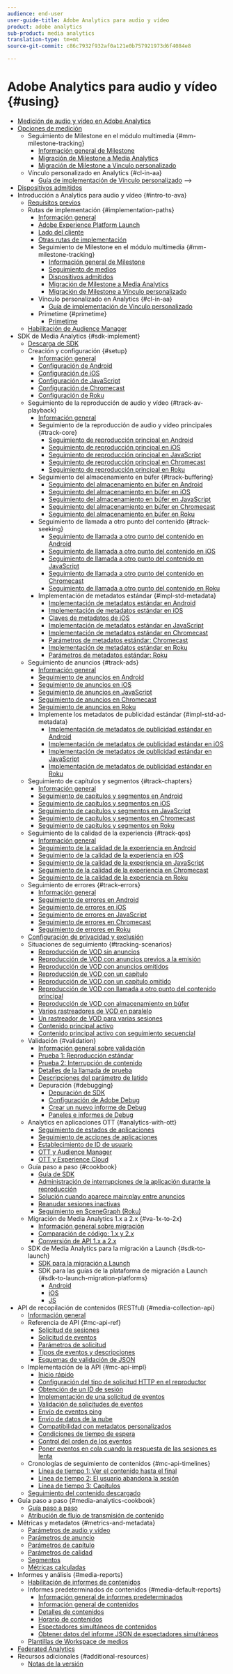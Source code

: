 ```yaml
---
audience: end-user
user-guide-title: Adobe Analytics para audio y vídeo
product: adobe analytics
sub-product: media analytics
translation-type: tm+mt
source-git-commit: c86c7932f932af0a121e0b757921973d6f4084e8

---
```



# Adobe Analytics para audio y vídeo {#using}

+ [Medición de audio y vídeo en Adobe Analytics](media-overview.md)
+ [Opciones de medición](measurement-options/measurement-options.md)
   + Seguimiento de Milestone en el módulo multimedia {#mm-milestone-tracking}
      + [Información general de Milestone](measurement-options/mm-milestone-tracking/milestone-overview.md)
      + [Migración de Milestone a Media Analytics](measurement-options/mm-milestone-tracking/migrate-ms-to-va.md)
      + [Migración de Milestone a Vínculo personalizado](measurement-options/mm-milestone-tracking/migrate-ms-to-cl.md)
   + Vínculo personalizado en Analytics {#cl-in-aa}
      + [Guía de implementación de Vínculo personalizado](measurement-options/cl-in-aa/cl-impl-guide.md) -->
+ [Dispositivos admitidos](measurement-options/supported-devices.md)
+ Introducción a Analytics para audio y vídeo {#intro-to-ava}
   + [Requisitos previos](intro-to-ava/prereqs.md)
   + Rutas de implementación {#implementation-paths}
      + [Información general](intro-to-ava/implementation-paths/implementation-paths.md)
      + [Adobe Experience Platform Launch](intro-to-ava/implementation-paths/launch-path.md)
      + [Lado del cliente](intro-to-ava/implementation-paths/client-side-path.md)
      + [Otras rutas de implementación](PATH)
      + Seguimiento de Milestone en el módulo multimedia {#mm-milestone-tracking}
         + [Información general de Milestone](measurement-options/mm-milestone-tracking/milestone-overview.md)
         + [Seguimiento de medios](measurement-options/tracking-media-overview.md)
         + [Dispositivos admitidos](measurement-options/supported-devices.md)
         + [Migración de Milestone a Media Analytics](measurement-options/mm-milestone-tracking/migrate-ms-to-va.md)
         + [Migración de Milestone a Vínculo personalizado](measurement-options/mm-milestone-tracking/migrate-ms-to-cl.md)
      + Vínculo personalizado en Analytics {#cl-in-aa}
         + [Guía de implementación de Vínculo personalizado](measurement-options/cl-in-aa/cl-impl-guide.md)
      + Primetime {#primetime}
         + [Primetime](intro-to-ava/implementation-paths/primetime-path.md)
   + [Habilitación de Audience Manager](intro-to-ava/am-enablement.md)
+ SDK de Media Analytics {#sdk-implement}
   + [Descarga de SDK](sdk-implement/download-sdks.md)
   + Creación y configuración {#setup}
      + [Información general](sdk-implement/setup/setup-overview.md)
      + [Configuración de Android](sdk-implement/setup/set-up-android.md)
      + [Configuración de iOS](sdk-implement/setup/set-up-ios.md)
      + [Configuración de JavaScript](sdk-implement/setup/set-up-js.md)
      + [Configuración de Chromecast ](sdk-implement/setup/set-up-chromecast.md)
      + [Configuración de Roku ](sdk-implement/setup/set-up-roku.md)
   + Seguimiento de la reproducción de audio y vídeo {#track-av-playback}
      + [Información general](sdk-implement/track-av-playback/track-core-overview.md)
      + Seguimiento de la reproducción de audio y vídeo principales {#track-core}
         + [Seguimiento de reproducción principal en Android](sdk-implement/track-av-playback/track-core/track-core-android.md)
         + [Seguimiento de reproducción principal en iOS](sdk-implement/track-av-playback/track-core/track-core-ios.md)
         + [Seguimiento de reproducción principal en JavaScript](sdk-implement/track-av-playback/track-core/track-core-js.md)
         + [Seguimiento de reproducción principal en Chromecast](sdk-implement/track-av-playback/track-core/track-core-chromecast.md)
         + [Seguimiento de reproducción principal en Roku](sdk-implement/track-av-playback/track-core/track-core-roku.md)
      + Seguimiento del almacenamiento en búfer {#track-buffering}
         + [Seguimiento del almacenamiento en búfer en Android](sdk-implement/track-av-playback/track-buffering/track-buffering-android.md)
         + [Seguimiento del almacenamiento en búfer en iOS](sdk-implement/track-av-playback/track-buffering/track-buffering-ios.md)
         + [Seguimiento del almacenamiento en búfer en JavaScript](sdk-implement/track-av-playback/track-buffering/track-buffering-js.md)
         + [Seguimiento del almacenamiento en búfer en Chromecast](sdk-implement/track-av-playback/track-buffering/track-buffering-chromecast.md)
         + [Seguimiento del almacenamiento en búfer en Roku](sdk-implement/track-av-playback/track-buffering/track-buffering-roku.md)
      + Seguimiento de llamada a otro punto del contenido {#track-seeking}
         + [Seguimiento de llamada a otro punto del contenido en Android](sdk-implement/track-av-playback/track-seeking/track-seeking-android.md)
         + [Seguimiento de llamada a otro punto del contenido en iOS](sdk-implement/track-av-playback/track-seeking/track-seeking-ios.md)
         + [Seguimiento de llamada a otro punto del contenido en JavaScript](sdk-implement/track-av-playback/track-seeking/track-seeking-js.md)
         + [Seguimiento de llamada a otro punto del contenido en Chromecast](sdk-implement/track-av-playback/track-seeking/track-seeking-chromecast.md)
         + [Seguimiento de llamada a otro punto del contenido en Roku](sdk-implement/track-av-playback/track-seeking/track-seeking-roku.md)
      + Implementación de metadatos estándar {#impl-std-metadata}
         + [Implementación de metadatos estándar en Android](sdk-implement/track-av-playback/impl-std-metadata/impl-std-metadata-android.md)
         + [Implementación de metadatos estándar en iOS](sdk-implement/track-av-playback/impl-std-metadata/impl-std-metadata-ios.md)
         + [Claves de metadatos de iOS](sdk-implement/track-av-playback/impl-std-metadata/ios-metadata-keys.md)
         + [Implementación de metadatos estándar en JavaScript](sdk-implement/track-av-playback/impl-std-metadata/impl-std-metadata-js.md)
         + [Implementación de metadatos estándar en Chromecast](sdk-implement/track-av-playback/impl-std-metadata/impl-std-metadata-chromecast.md)
         + [Parámetros de metadatos estándar: Chromecast ](sdk-implement/track-av-playback/impl-std-metadata/chromecast-metadata.md)
         + [Implementación de metadatos estándar en Roku](sdk-implement/track-av-playback/impl-std-metadata/impl-std-metadata-roku.md)
         + [Parámetros de metadatos estándar: Roku ](sdk-implement/track-av-playback/impl-std-metadata/roku-metadata.md)
   + Seguimiento de anuncios {#track-ads}
      + [Información general](sdk-implement/track-ads/track-ads-overview.md)
      + [Seguimiento de anuncios en Android](sdk-implement/track-ads/track-ads-android.md)
      + [Seguimiento de anuncios en iOS](sdk-implement/track-ads/track-ads-ios.md)
      + [Seguimiento de anuncios en JavaScript](sdk-implement/track-ads/track-ads-js.md)
      + [Seguimiento de anuncios en Chromecast](sdk-implement/track-ads/track-ads-chromecast.md)
      + [Seguimiento de anuncios en Roku](sdk-implement/track-ads/track-ads-roku.md)
      + Implemente los metadatos de publicidad estándar {#impl-std-ad-metadata}
         + [Implementación de metadatos de publicidad estándar en Android](sdk-implement/track-ads/impl-std-ad-metadata/impl-std-ad-metadata-android.md)
         + [Implementación de metadatos de publicidad estándar en iOS](sdk-implement/track-ads/impl-std-ad-metadata/impl-std-ad-metadata-ios.md)
         + [Implementación de metadatos de publicidad estándar en JavaScript](sdk-implement/track-ads/impl-std-ad-metadata/impl-std-ad-metadata-js.md)
         + [Implementación de metadatos de publicidad estándar en Roku](sdk-implement/track-ads/impl-std-ad-metadata/impl-std-ad-metadata-roku.md)
   + Seguimiento de capítulos y segmentos {#track-chapters}
      + [Información general](sdk-implement/track-chapters/track-chapters-overview.md)
      + [Seguimiento de capítulos y segmentos en Android](sdk-implement/track-chapters/track-chapters-android.md)
      + [Seguimiento de capítulos y segmentos en iOS](sdk-implement/track-chapters/track-chapters-ios.md)
      + [Seguimiento de capítulos y segmentos en JavaScript](sdk-implement/track-chapters/track-chapters-js.md)
      + [Seguimiento de capítulos y segmentos en Chromecast](sdk-implement/track-chapters/track-chapters-chromecast.md)
      + [Seguimiento de capítulos y segmentos en Roku](sdk-implement/track-chapters/track-chapters-roku.md)
   + Seguimiento de la calidad de la experiencia {#track-qos}
      + [Información general](sdk-implement/track-qos/track-qos-overview.md)
      + [Seguimiento de la calidad de la experiencia en Android](sdk-implement/track-qos/track-qos-android.md)
      + [Seguimiento de la calidad de la experiencia en iOS](sdk-implement/track-qos/track-qos-ios.md)
      + [Seguimiento de la calidad de la experiencia en JavaScript](sdk-implement/track-qos/track-qos-js.md)
      + [Seguimiento de la calidad de la experiencia en Chromecast](sdk-implement/track-qos/track-qos-chromecast.md)
      + [Seguimiento de la calidad de la experiencia en Roku](sdk-implement/track-qos/track-qos-roku.md)
   + Seguimiento de errores {#track-errors}
      + [Información general](sdk-implement/track-errors/track-errors-overview.md)
      + [Seguimiento de errores en Android](sdk-implement/track-errors/track-errors-android.md)
      + [Seguimiento de errores en iOS](sdk-implement/track-errors/track-errors-ios.md)
      + [Seguimiento de errores en JavaScript](sdk-implement/track-errors/track-errors-js.md)
      + [Seguimiento de errores en Chromecast](sdk-implement/track-errors/track-errors-chromecast.md)
      + [Seguimiento de errores en Roku](sdk-implement/track-errors/track-errors-roku.md)
   + [Configuración de privacidad y exclusión](sdk-implement/opt-out-privacy.md)
   + Situaciones de seguimiento {#tracking-scenarios}
      + [Reproducción de VOD sin anuncios](sdk-implement/tracking-scenarios/vod-no-intrs-details.md)
      + [Reproducción de VOD con anuncios previos a la emisión](sdk-implement/tracking-scenarios/vod-preroll-ads.md)
      + [Reproducción de VOD con anuncios omitidos](sdk-implement/tracking-scenarios/vod-skipped-ads.md)
      + [Reproducción de VOD con un capítulo](sdk-implement/tracking-scenarios/vod-one-chapter.md)
      + [Reproducción de VOD con un capítulo omitido](sdk-implement/tracking-scenarios/vod-skipped-chapter.md)
      + [Reproducción de VOD con llamada a otro punto del contenido principal](sdk-implement/tracking-scenarios/vod-seeking.md)
      + [Reproducción de VOD con almacenamiento en búfer](sdk-implement/tracking-scenarios/vod-buffering.md)
      + [Varios rastreadores de VOD en paralelo](sdk-implement/tracking-scenarios/vod-multi-trackers.md)
      + [Un rastreador de VOD para varias sesiones](sdk-implement/tracking-scenarios/vod-multi-track-one-session.md)
      + [Contenido principal activo](sdk-implement/tracking-scenarios/live-main-content.md)
      + [Contenido principal activo con seguimiento secuencial](sdk-implement/tracking-scenarios/live-sequential.md)
   + Validación {#validation}
      + [Información general sobre validación](sdk-implement/validation/validation-overview.md)
      + [Prueba 1: Reproducción estándar](sdk-implement/validation/test1-standard-playback.md)
      + [Prueba 2: Interrupción de contenido](sdk-implement/validation/test2-media-interrupt.md)
      + [Detalles de la llamada de prueba](sdk-implement/validation/test-call-details.md)
      + [Descripciones del parámetro de latido](sdk-implement/validation/heartbeat-params.md)
      + Depuración {#debugging}
         + [Depuración de SDK](sdk-implement/validation/debugging/sdk-debugging.md)
         + [Configuración de Adobe Debug](sdk-implement/validation/debugging/config-adobe-debug.md)
         + [Crear un nuevo informe de Debug](sdk-implement/validation/debugging/create-new-debug-report.md)
         + [Paneles e informes de Debug](sdk-implement/validation/debugging/debug-dash-repts.md)
   + Analytics en aplicaciones OTT {#analytics-with-ott}
      + [Seguimiento de estados de aplicaciones](sdk-implement/analytics-with-ott/track-app-states.md)
      + [Seguimiento de acciones de aplicaciones](sdk-implement/analytics-with-ott/track-app-actions.md)
      + [Establecimiento de ID de usuario](sdk-implement/analytics-with-ott/set-user-ids.md)
      + [OTT y Audience Manager](sdk-implement/analytics-with-ott/ott-am.md)
      + [OTT y Experience Cloud](sdk-implement/analytics-with-ott/ott-experience-cloud.md)
   + Guía paso a paso {#cookbook}
      + [Guía de SDK](sdk-implement/cookbook/sdk-cookbook-overview.md)
      + [Administración de interrupciones de la aplicación durante la reproducción](sdk-implement/cookbook/app-interrupts.md)
      + [Solución cuando aparece main:play entre anuncios](sdk-implement/cookbook/fix-ad-play-ad.md)
      + [Reanudar sesiones inactivas](sdk-implement/cookbook/resuming-inactive.md)
      + [Seguimiento en SceneGraph (Roku)](sdk-implement/cookbook/sdk-track-scenegraph.md)
   + Migración de Media Analytics 1.x a 2.x {#va-1x-to-2x}
      + [Información general sobre migración](sdk-implement/va-1x-to-2x/mig-1x-2x-overview.md)
      + [Comparación de código: 1.x y 2.x](sdk-implement/va-1x-to-2x/code-comparison-1x-2x.md)
      + [Conversión de API 1.x a 2.x](sdk-implement/va-1x-to-2x/1x-2x-api-change.md)
   + SDK de Media Analytics para la migración a Launch {#sdk-to-launch}
      + [SDK para la migración a Launch](sdk-implement/sdk-to-launch/sdk-to-launch-migration.md)
      + SDK para las guías de la plataforma de migración a Launch {#sdk-to-launch-migration-platforms}
         + [Android](sdk-implement/sdk-to-launch/sdk-to-launch-migration-platforms/sdk-to-launch-migration-android.md)
         + [iOS](sdk-implement/sdk-to-launch/sdk-to-launch-migration-platforms/sdk-to-launch-migration-ios.md)
         + [JS](sdk-implement/sdk-to-launch/sdk-to-launch-migration-platforms/sdk-to-launch-migration-js.md)
+ API de recopilación de contenidos (RESTful) {#media-collection-api}
   + [Información general](media-collection-api/mc-api-overview.md)
   + Referencia de API {#mc-api-ref}
      + [Solicitud de sesiones](media-collection-api/mc-api-ref/mc-api-sessions-req.md)
      + [Solicitud de eventos](media-collection-api/mc-api-ref/mc-api-events-req.md)
      + [Parámetros de solicitud](media-collection-api/mc-api-ref/mc-api-req-params.md)
      + [Tipos de eventos y descripciones](media-collection-api/mc-api-ref/mc-api-event-types.md)
      + [Esquemas de validación de JSON](media-collection-api/mc-api-ref/mc-api-json-validation.md)
   + Implementación de la API {#mc-api-impl}
      + [Inicio rápido](media-collection-api/mc-api-impl/mc-api-quick-start.md)
      + [Configuración del tipo de solicitud HTTP en el reproductor](media-collection-api/mc-api-impl/mc-api-set-http-req.md)
      + [Obtención de un ID de sesión](media-collection-api/mc-api-impl/mc-api-obtain-sid.md)
      + [Implementación de una solicitud de eventos](media-collection-api/mc-api-impl/mc-api-impl-events-req.md)
      + [Validación de solicitudes de eventos](media-collection-api/mc-api-impl/mc-api-validate-reqs.md)
      + [Envío de eventos ping](media-collection-api/mc-api-impl/mc-api-sed-pings.md)
      + [Envío de datos de la nube](media-collection-api/mc-api-impl/mc-api-sending-qoe.md)
      + [Compatibilidad con metadatos personalizados](media-collection-api/mc-api-impl/mc-api-custom-meta.md)
      + [Condiciones de tiempo de espera](media-collection-api/mc-api-impl/mc-api-timeout.md)
      + [Control del orden de los eventos](media-collection-api/mc-api-impl/mc-api-ctrl-order.md)
      + [Poner eventos en cola cuando la respuesta de las sesiones es lenta](media-collection-api/mc-api-impl/mc-api-queuing.md)
   + Cronologías de seguimiento de contenidos {#mc-api-timelines}
      + [Línea de tiempo 1: Ver el contenido hasta el final](media-collection-api/mc-api-timelines/mc-api-timeline-1.md)
      + [Línea de tiempo 2: El usuario abandona la sesión](media-collection-api/mc-api-timelines/mc-api-timeline-2.md)
      + [Línea de tiempo 3: Capítulos](media-collection-api/mc-api-timelines/mc-api-timeline-3.md)
   + [Seguimiento del contenido descargado](media-collection-api/track-downloaded-content.md)
+ Guía paso a paso {#media-analytics-cookbook}
   + [Guía paso a paso](media-analytics-cookbook/media-analytics-cookbook.md)
   + [Atribución de flujo de transmisión de contenido](media-analytics-cookbook/media-dimensions.md)
+ Métricas y metadatos {#metrics-and-metadata}
   + [Parámetros de audio y vídeo](metrics-and-metadata/audio-video-parameters.md)
   + [Parámetros de anuncio](metrics-and-metadata/ad-parameters.md)
   + [Parámetros de capítulo ](metrics-and-metadata/chapter-parameters.md)
   + [Parámetros de calidad ](metrics-and-metadata/quality-parameters.md)
   + [Segmentos](metrics-and-metadata/segments.md)
   + [Métricas calculadas](metrics-and-metadata/calculated-metrics.md)
+ Informes y análisis {#media-reports}
   + [Habilitación de informes de contenidos](media-reports/media-reports-enable.md)
   + Informes predeterminados de contenidos {#media-default-reports}
      + [Información general de informes predeterminados](media-reports/media-default-reports/default-reports-overview.md)
      + [Información general de contenidos](media-reports/media-default-reports/media-reports-overview.md)
      + [Detalles de contenidos](media-reports/media-default-reports/media-reports-detail.md)
      + [Horario de contenidos](media-reports/media-default-reports/media-reports-daypart.md)
      + [Espectadores simultáneos de contenidos](media-reports/media-default-reports/media-concurrent-viewers.md)
      + [Obtener datos del informe JSON de espectadores simultáneos](media-reports/media-default-reports/get-concurrent-json.md)
   + [Plantillas de Workspace de medios](media-reports/media-workspace-templates.md)
+ [Federated Analytics](federated-analytics.md)
+ Recursos adicionales {#additional-resources}
   + [Notas de la versión](additional-resources/doc-updates.md)
